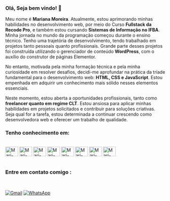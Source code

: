 ### Olá, Seja bem vindo! 👋
Meu nome é **Mariana Moreira**. Atualmente, estou aprimorando minhas habilidades no desenvolvimento web, por meio do Curso **Fullstack da Recode Pro**, e também estou cursando **Sistemas de Informação no IFBA**. Minha jornada no mundo da programação começou durante o ensino técnico. Tenho uma trajetória de desenvolvimento, tendo trabalhado em projetos tanto pessoais quanto profissionais. Grande parte desses projetos foi construída utilizando o gerenciador de conteúdo **WordPress**, com o auxílio do construtor de páginas Elementor.

No entanto, motivada pela minha formação técnica e pela minha curiosidade em resolver desafios, decidi-me aprofundar na prática da tríade fundamental para o desenvolvimento web: **HTML, CSS e JavaScript**. Estou empenhada em adquirir um conhecimento mais sólido nesses elementos essenciais.

Neste momento, estou aberta a oportunidades profissionais, tanto como **freelancer quanto em regime CLT**. Estou ansiosa para aplicar minhas habilidades em projetos solicitados e contribuir para soluções criativas. Seja qual for a tarefa, estou determinada a continuar crescendo como desenvolvedora web e oferecer um trabalho de qualidade.
  
### Tenho conhecimento em:
<div style="display: inline_block"><br>
  <img align="center" alt="Mari-HTML" height="30" width="40" src="https://cdn.jsdelivr.net/gh/devicons/devicon/icons/html5/html5-original.svg">
   <img  align="center" alt="Mari-CSS" height="30" width="40" src="https://cdn.jsdelivr.net/gh/devicons/devicon/icons/css3/css3-original.svg">        
   <img  align="center" alt="Mari-BOOTSSTRAP" height="30" width="40" src="https://cdn.jsdelivr.net/gh/devicons/devicon/icons/bootstrap/bootstrap-original.svg" />
     <img align="center" alt="Mari-Js" height="30" width="40" src="https://cdn.jsdelivr.net/gh/devicons/devicon/icons/javascript/javascript-original.svg">
   <img align="center" alt="Mari-wordpress" height="30" width="40"src="https://cdn.jsdelivr.net/gh/devicons/devicon/icons/wordpress/wordpress-plain.svg" />    
 <img align="center" alt="Mari-php" height="30" width="40"src="https://cdn.jsdelivr.net/gh/devicons/devicon/icons/php/php-original.svg" />   
  <img align="center" alt="Mari-JAVA" height="30" width="40" src="https://cdn.jsdelivr.net/gh/devicons/devicon/icons/java/java-original.svg">   
 <img align="center" alt="Mari-Mysql" height="30" width="40"src="https://cdn.jsdelivr.net/gh/devicons/devicon/icons/mysql/mysql-plain.svg" />
                   
</div>

<br>

### Entre em contato comigo :

<div style="display: inline_block"><br>
 
[![Gmail](https://img.shields.io/badge/Gmail-D14836?style=for-the-badge&logo=gmail&logoColor=white)](mailto:marimoreirabsi@gmail.com)
[![WhatsApp](https://img.shields.io/badge/WhatsApp-25D366?style=for-the-badge&logo=whatsapp&logoColor=white)](https://api.whatsapp.com/send?phone=5577981345510&text=Ol%C3%A1!%20Estou%20entrando%20em%20contato%20pelo%20GitHub)


</div>


